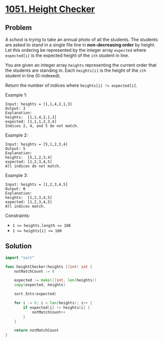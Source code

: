 # [1051. Height Checker](https://leetcode.com/problems/height-checker/)

## Problem

A school is trying to take an annual photo of all the students. The students are asked to stand in a single file line in **non-decreasing order** by height. Let this ordering be represented by the integer array `expected` where `expected[i]` is the expected height of the `ith` student in line.

You are given an integer array `heights` representing the current order that the students are standing in. Each `heights[i]` is the height of the `ith` student in line (0-indexed).

Return the number of indices where `heights[i] != expected[i]`.

 

Example 1:

```
Input: heights = [1,1,4,2,1,3]
Output: 3
Explanation: 
heights:  [1,1,4,2,1,3]
expected: [1,1,1,2,3,4]
Indices 2, 4, and 5 do not match.
```

Example 2:

```
Input: heights = [5,1,2,3,4]
Output: 5
Explanation:
heights:  [5,1,2,3,4]
expected: [1,2,3,4,5]
All indices do not match.
```

Example 3:

```
Input: heights = [1,2,3,4,5]
Output: 0
Explanation:
heights:  [1,2,3,4,5]
expected: [1,2,3,4,5]
All indices match.
```

Constraints:

- `1 <= heights.length <= 100`
- `1 <= heights[i] <= 100`

## Solution

```go
import "sort"

func heightChecker(heights []int) int {
	notMatchCount := 0

	expected := make([]int, len(heights))
	copy(expected, heights)

	sort.Ints(expected)

	for i := 0; i < len(heights); i++ {
		if expected[i] != heights[i] {
			notMatchCount++
		}
	}

	return notMatchCount
}
```